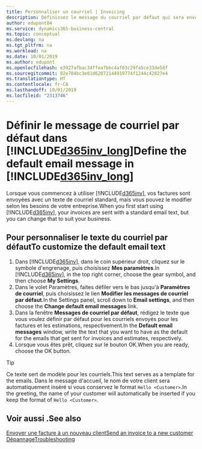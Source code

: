 ```yaml
---
title: Personnaliser un courriel | Invoicing
description: Définissez le message du courriel par défaut qui sera envoyé à vos clients lorsque vous leur envoyez une facture.
author: edupont04
ms.service: dynamics365-business-central
ms.topic: conceptual
ms.devlang: na
ms.tgt_pltfrm: na
ms.workload: na
ms.date: 10/01/2019
ms.author: edupont
ms.openlocfilehash: e3927afbac34ffea7bbc4af03c29fa5ce33de58f
ms.sourcegitcommit: 02e704bc3e01d62072144919774f1244c42827e4
ms.translationtype: HT
ms.contentlocale: fr-CA
ms.lasthandoff: 10/01/2019
ms.locfileid: "2313746"
---
```

# <a name="define-the-default-email-message-in-included365inv_longincludesd365inv_longmd"></a><span data-ttu-id="a5125-103">Définir le message de courriel par défaut dans [!INCLUDE[d365inv_long](includes/d365inv_long.md)]</span><span class="sxs-lookup"><span data-stu-id="a5125-103">Define the default email message in [!INCLUDE[d365inv_long](includes/d365inv_long.md)]</span></span>

<span data-ttu-id="a5125-104">Lorsque vous commencez à utiliser [!INCLUDE[d365inv](includes/d365inv.md)], vos factures sont envoyées avec un texte de courriel standard, mais vous pouvez le modifier selon les besoins de votre entreprise.</span><span class="sxs-lookup"><span data-stu-id="a5125-104">When you first start using [!INCLUDE[d365inv](includes/d365inv.md)], your invoices are sent with a standard email text, but you can change that to suit your business.</span></span>  

## <a name="to-customize-the-default-email-text"></a><span data-ttu-id="a5125-105">Pour personnaliser le texte du courriel par défaut</span><span class="sxs-lookup"><span data-stu-id="a5125-105">To customize the default email text</span></span>

1. <span data-ttu-id="a5125-106">Dans [!INCLUDE[d365inv](includes/d365inv.md)], dans le coin supérieur droit, cliquez sur le symbole d'engrenage, puis choisissez **Mes paramètres**.</span><span class="sxs-lookup"><span data-stu-id="a5125-106">In [!INCLUDE[d365inv](includes/d365inv.md)], in the top right corner, choose the gear symbol, and then choose **My Settings**.</span></span>  
2. <span data-ttu-id="a5125-107">Dans le volet Paramètres, faites défiler vers le bas jusqu'à **Paramètres de courriel**, puis choisissez le lien **Modifier les messages de courriel par défaut**.</span><span class="sxs-lookup"><span data-stu-id="a5125-107">In the Settings panel, scroll down to **Email settings**, and then choose the **Change default email messages** link.</span></span>  
3. <span data-ttu-id="a5125-108">Dans la fenêtre **Messages de courriel par défaut**, rédigez le texte que vous voulez définir par défaut pour les courriels envoyés pour les factures et les estimations, respectivement.</span><span class="sxs-lookup"><span data-stu-id="a5125-108">In the **Default email messages** window, write the text that you want to have as the default for the emails that get sent for invoices and estimates, respectively.</span></span>
4. <span data-ttu-id="a5125-109">Lorsque vous êtes prêt, cliquez sur le bouton OK.</span><span class="sxs-lookup"><span data-stu-id="a5125-109">When you are ready, choose the OK button.</span></span>  

> [!TIP]  
> <span data-ttu-id="a5125-110">Ce texte sert de modèle pour les courriels.</span><span class="sxs-lookup"><span data-stu-id="a5125-110">This text serves as a template for the emails.</span></span> <span data-ttu-id="a5125-111">Dans le message d'accueil, le nom de votre client sera automatiquement inséré si vous conservez le format `Hello <Customer>`.</span><span class="sxs-lookup"><span data-stu-id="a5125-111">In the greeting, the name of your customer will automatically be inserted if you keep the format of `Hello <Customer>`.</span></span>  

## <a name="see-also"></a><span data-ttu-id="a5125-112">Voir aussi .</span><span class="sxs-lookup"><span data-stu-id="a5125-112">See also</span></span>
[<span data-ttu-id="a5125-113">Envoyer une facture à un nouveau client</span><span class="sxs-lookup"><span data-stu-id="a5125-113">Send an invoice to a new customer</span></span>](send-invoice.md)  
[<span data-ttu-id="a5125-114">Dépannage</span><span class="sxs-lookup"><span data-stu-id="a5125-114">Troubleshooting</span></span>](about-troubleshooting.md)  
